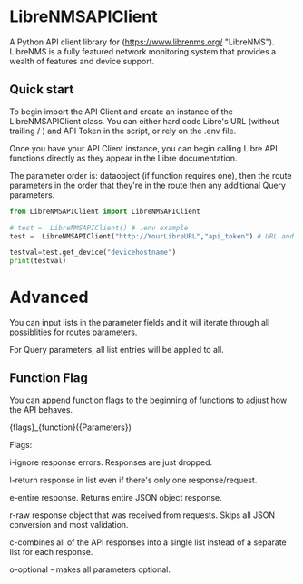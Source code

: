 # LibreNMSAPIClient
A Python API client library for (https://www.librenms.org/ "LibreNMS").  
LibreNMS is a fully featured network monitoring system that provides a wealth of features and device support.  

## Quick start
To begin import the API Client and create an instance of the LibreNMSAPIClient class. You can either hard code Libre's URL (without trailing / ) and API Token in the script, or rely on the .env file.

Once you have your API Client instance, you can begin calling Libre API functions directly as they appear in the Libre documentation. 

The parameter order is: dataobject (if function requires one), then the route parameters in the order that they're in the route then any additional Query parameters.

``` python
from LibreNMSAPIClient import LibreNMSAPIClient

# test =  LibreNMSAPIClient() # .env example
test =  LibreNMSAPIClient("http://YourLibreURL","api_token") # URL and Token hardcode example

testval=test.get_device("devicehostname")
print(testval)
```

# Advanced
You can input lists in the parameter fields and it will iterate through all possiblities for routes parameters. 

For Query parameters, all list entries will be applied to all.


## Function Flag  
You can append function flags to the beginning of functions to adjust how the API behaves. 

{flags}_{function}({Parameters})

Flags:

i-ignore response errors. Responses are just dropped.

l-return response in list even if there's only one response/request.

e-entire response. Returns entire JSON object response.

r-raw response object that was received from requests. Skips all JSON conversion and most validation.

c-combines all of the API responses into a single list instead of a separate list for each response.

o-optional - makes all parameters optional.
